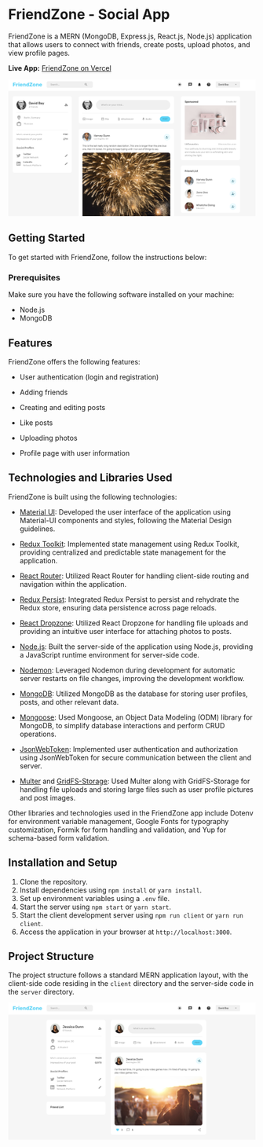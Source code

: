 # FriendZone - Social App

FriendZone is a MERN (MongoDB, Express.js, React.js, Node.js) application that allows users to connect with friends, create posts, upload photos, and view profile pages.

**Live App:** [FriendZone on Vercel](https://mern-friendzone.vercel.app/)


![FriendZone Screenshot](./server/public/assets/homepage.png)


## Getting Started

To get started with FriendZone, follow the instructions below:

### Prerequisites

Make sure you have the following software installed on your machine:

- Node.js
- MongoDB

## Features
FriendZone offers the following features:

- User authentication (login and registration)

- Adding friends

- Creating and editing posts

- Like posts

- Uploading photos

- Profile page with user information

## Technologies and Libraries Used
FriendZone is built using the following technologies:


- [Material UI](https://mui.com/material-ui/getting-started/): Developed the user interface of the application using Material-UI components and styles, following the Material Design guidelines.

- [Redux Toolkit](https://redux-toolkit.js.org/introduction/getting-started): Implemented state management using Redux Toolkit, providing centralized and predictable state management for the application.

- [React Router](https://reactrouter.com/en/v6.3.0/getting-started): Utilized React Router for handling client-side routing and navigation within the application.

- [Redux Persist](https://github.com/rt2zz/redux-persist): Integrated Redux Persist to persist and rehydrate the Redux store, ensuring data persistence across page reloads.

- [React Dropzone](https://react-dropzone.js.org/): Utilized React Dropzone for handling file uploads and providing an intuitive user interface for attaching photos to posts.

- [Node.js](https://nodejs.org/en/download/): Built the server-side of the application using Node.js, providing a JavaScript runtime environment for server-side code.

- [Nodemon](https://github.com/remy/nodemon): Leveraged Nodemon during development for automatic server restarts on file changes, improving the development workflow.

- [MongoDB](https://www.mongodb.com/): Utilized MongoDB as the database for storing user profiles, posts, and other relevant data.

- [Mongoose](https://github.com/Automattic/mongoose): Used Mongoose, an Object Data Modeling (ODM) library for MongoDB, to simplify database interactions and perform CRUD operations.

- [JsonWebToken](https://github.com/auth0/node-jsonwebtoken): Implemented user authentication and authorization using JsonWebToken for secure communication between the client and server.

- [Multer](https://github.com/expressjs/multer) and [GridFS-Storage](https://github.com/devconcept/multer-gridfs-storage): Used Multer along with GridFS-Storage for handling file uploads and storing large files such as user profile pictures and post images.

Other libraries and technologies used in the FriendZone app include Dotenv for environment variable management, Google Fonts for typography customization, Formik for form handling and validation, and Yup for schema-based form validation.

## Installation and Setup

1. Clone the repository.
2. Install dependencies using `npm install` or `yarn install`.
3. Set up environment variables using a `.env` file.
4. Start the server using `npm start` or `yarn start`.
5. Start the client development server using `npm run client` or `yarn run client`.
6. Access the application in your browser at `http://localhost:3000`.

## Project Structure

The project structure follows a standard MERN application layout, with the client-side code residing in the `client` directory and the server-side code in the `server` directory. 


![FriendZone Screenshot](./server/public/assets/profilepage.png)


